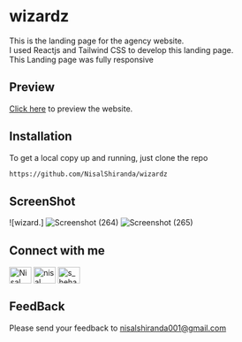 # wizardz
This is the landing page for the agency website.<br>
I used Reactjs and Tailwind CSS to develop this landing page.<br>
This Landing page was fully responsive


## Preview
<a href='https://github.com/NisalShiranda/wizardz'>Click here</a> to preview the website.

## Installation
To get a local copy up and running, just clone the repo
```bash
https://github.com/NisalShiranda/wizardz
```
## ScreenShot

![wizard.]
![Screenshot (264)](https://github.com/NisalShiranda/wizardz/assets/112365420/c2e68b21-25c5-44c0-8f67-f8afc23054b7)
![Screenshot (265)](https://github.com/NisalShiranda/wizardz/assets/112365420/2ec08348-f656-4b70-a820-ae27dd51dd76)









## Connect with me
<p align="left">
<a href="https://www.linkedin.com/in/nisal-shiranda-229a63218/" target="blank"><img align="center" src="https://raw.githubusercontent.com/rahuldkjain/github-profile-readme-generator/master/src/images/icons/Social/linked-in-alt.svg" alt="Nisal Shiranda" height="30" width="40" /></a>
<a href="https://www.facebook.com/nisal.shiranda/" target="blank"><img align="center" src="https://raw.githubusercontent.com/rahuldkjain/github-profile-readme-generator/master/src/images/icons/Social/facebook.svg" alt="nisal shiranda" height="30" width="40" /></a>
<a href="https://www.instagram.com/_nixzaa_/" target="blank"><img align="center" src="https://raw.githubusercontent.com/rahuldkjain/github-profile-readme-generator/master/src/images/icons/Social/instagram.svg" alt="s_heha_n" height="30" width="40" /></a>
</p>

## FeedBack
Please send your feedback to nisalshiranda001@gmail.com
 

